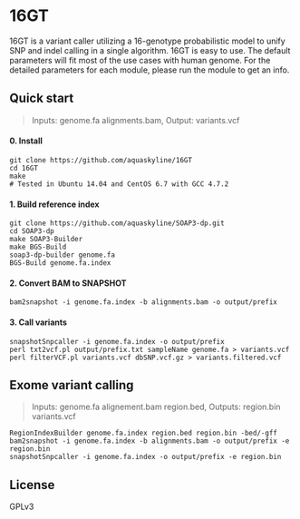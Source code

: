 # 16GT
16GT is a variant caller utilizing a 16-genotype probabilistic model to unify SNP and indel calling in a single algorithm.
16GT is easy to use. The default parameters will fit most of the use cases with human genome.
For the detailed parameters for each module, please run the module to get an info.

## Quick start
> Inputs: genome.fa alignments.bam, Output: variants.vcf

#### 0. Install
```
git clone https://github.com/aquaskyline/16GT
cd 16GT
make
# Tested in Ubuntu 14.04 and CentOS 6.7 with GCC 4.7.2
```
#### 1. Build reference index
```
git clone https://github.com/aquaskyline/SOAP3-dp.git
cd SOAP3-dp
make SOAP3-Builder
make BGS-Build
soap3-dp-builder genome.fa
BGS-Build genome.fa.index
```
#### 2. Convert BAM to SNAPSHOT
```
bam2snapshot -i genome.fa.index -b alignments.bam -o output/prefix
```
#### 3. Call variants
```
snapshotSnpcaller -i genome.fa.index -o output/prefix
perl txt2vcf.pl output/prefix.txt sampleName genome.fa > variants.vcf
perl filterVCF.pl variants.vcf dbSNP.vcf.gz > variants.filtered.vcf
```

## Exome variant calling
> Inputs: genome.fa alignement.bam region.bed, Outputs: region.bin variants.vcf

```
RegionIndexBuilder genome.fa.index region.bed region.bin -bed/-gff
bam2snapshot -i genome.fa.index -b alignments.bam -o output/prefix -e region.bin
snapshotSnpcaller -i genome.fa.index -o output/prefix -e region.bin
```

## License
GPLv3

